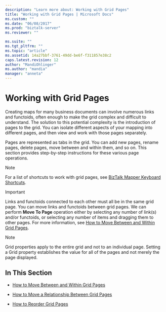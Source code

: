 ```yaml
---
description: "Learn more about: Working with Grid Pages"
title: "Working with Grid Pages | Microsoft Docs"
ms.custom: ""
ms.date: "06/08/2017"
ms.prod: "biztalk-server"
ms.reviewer: ""

ms.suite: ""
ms.tgt_pltfrm: ""
ms.topic: "article"
ms.assetid: 14a27bbf-3761-49dd-be6f-f311857e38c2
caps.latest.revision: 12
author: "MandiOhlinger"
ms.author: "mandia"
manager: "anneta"
---
```

# Working with Grid Pages
Creating maps for many business documents can involve numerous links and functoids, often enough to make the grid complex and difficult to understand. The solution to this potential complexity is the introduction of pages to the grid. You can isolate different aspects of your mapping into different pages, and then view and work with those pages separately.  
  
 Pages are represented as tabs in the grid. You can add new pages, rename pages, delete pages, move between and within them, and so on. This section provides step-by-step instructions for these various page operations.  
  
> [!NOTE]
>  For a list of shortcuts to work with grid pages, see [BizTalk Mapper Keyboard Shortcuts](../core/biztalk-mapper-keyboard-shortcuts.md).  
  
> [!IMPORTANT]
>  Links and functoids connected to each other must all be in the same grid page. You can move links and functoids between grid pages.  We can perform **Move To Page** operation either by selecting any number of link(s) and/or functoids, or  selecting any number of items and dragging them to other pages. For more information, see [How to Move Between and Within Grid Pages](../core/how-to-move-between-and-within-grid-pages.md).  
  
> [!NOTE]
>  Grid properties apply to the entire grid and not to an individual page. Setting a Grid property establishes the value for all of the pages and not merely the page displayed.  
  
## In This Section  
  
-   [How to Move Between and Within Grid Pages](../core/how-to-move-between-and-within-grid-pages.md)  
  
-   [How to Move a Relationship Between Grid Pages](../core/how-to-move-a-relationship-between-grid-pages.md)  
  
-   [How to Reorder Grid Pages](../core/how-to-reorder-grid-pages.md)
